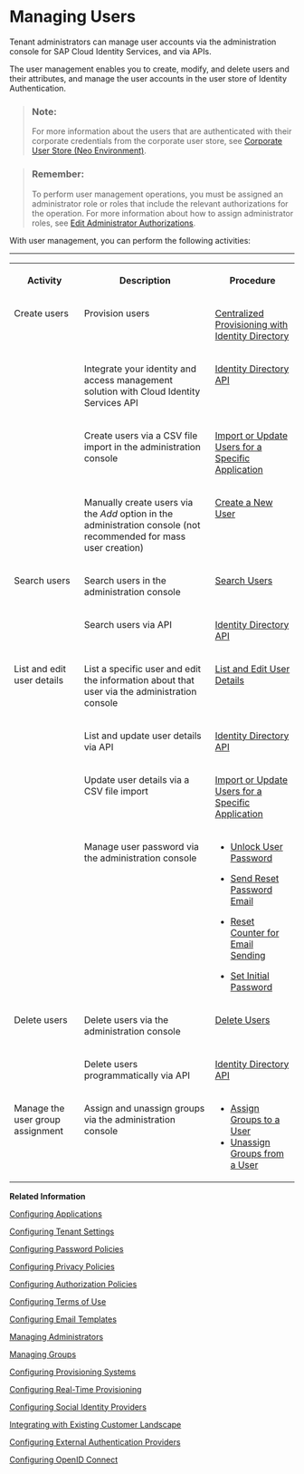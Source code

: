 <!-- loio228428f9f476449cafd841a68d75b234 -->

# Managing Users

Tenant administrators can manage user accounts via the administration console for SAP Cloud Identity Services, and via APIs.

The user management enables you to create, modify, and delete users and their attributes, and manage the user accounts in the user store of Identity Authentication.

> ### Note:  
> For more information about the users that are authenticated with their corporate credentials from the corporate user store, see [Corporate User Store \(Neo Environment\)](corporate-user-store-neo-environment-461d71c.md#loio461d71c148594608b9c8b6d016e0a0c5).

> ### Remember:  
> To perform user management operations, you must be assigned an administrator role or roles that include the relevant authorizations for the operation. For more information about how to assign administrator roles, see [Edit Administrator Authorizations](edit-administrator-authorizations-86ee374.md).

With user management, you can perform the following activities:

****


<table>
<tr>
<th valign="top">

Activity

</th>
<th valign="top">

Description

</th>
<th valign="top">

Procedure

</th>
</tr>
<tr>
<td valign="top" rowspan="4">

Create users

</td>
<td valign="top">

Provision users

</td>
<td valign="top">

[Centralized Provisioning with Identity Directory](../centralized-provisioning-with-identity-directory-9d0235c.md)

</td>
</tr>
<tr>
<td valign="top">

Integrate your identity and access management solution with Cloud Identity Services API

</td>
<td valign="top">

[Identity Directory API](https://api.sap.com/api/IdDS_SCIM/resource/Users) 

</td>
</tr>
<tr>
<td valign="top">

Create users via a CSV file import in the administration console

</td>
<td valign="top">

[Import or Update Users for a Specific Application](import-or-update-users-for-a-specific-application-33838e0.md) 

</td>
</tr>
<tr>
<td valign="top">

Manually create users via the *Add* option in the administration console \(not recommended for mass user creation\)

</td>
<td valign="top">

[Create a New User](create-a-new-user-348deef.md) 

</td>
</tr>
<tr>
<td valign="top" rowspan="2">

Search users

</td>
<td valign="top">

Search users in the administration console

</td>
<td valign="top">

[Search Users](search-users-06078a6.md) 

</td>
</tr>
<tr>
<td valign="top">

Search users via API

</td>
<td valign="top">

[Identity Directory API](https://api.sap.com/api/IdDS_SCIM/resource/Users) 

</td>
</tr>
<tr>
<td valign="top" rowspan="4">

List and edit user details

</td>
<td valign="top">

List a specific user and edit the information about that user via the administration console

</td>
<td valign="top">

[List and Edit User Details](list-and-edit-user-details-045cb01.md) 

</td>
</tr>
<tr>
<td valign="top">

List and update user details via API

</td>
<td valign="top">

[Identity Directory API](https://api.sap.com/api/IdDS_SCIM/resource/Users) 

</td>
</tr>
<tr>
<td valign="top">

Update user details via a CSV file import

</td>
<td valign="top">

[Import or Update Users for a Specific Application](import-or-update-users-for-a-specific-application-33838e0.md) 

</td>
</tr>
<tr>
<td valign="top">

Manage user password via the administration console

</td>
<td valign="top">

-   [Unlock User Password](unlock-user-password-9172552.md)

-   [Send Reset Password Email](send-reset-password-email-da55abf.md)

-   [Reset Counter for Email Sending](reset-counter-for-email-sending-08f634b.md)

-   [Set Initial Password](set-initial-password-16149d5.md)




</td>
</tr>
<tr>
<td valign="top" rowspan="2">

Delete users

</td>
<td valign="top">

Delete users via the administration console

</td>
<td valign="top">

[Delete Users](delete-users-bbfaf5f.md) 

</td>
</tr>
<tr>
<td valign="top">

Delete users programmatically via API

</td>
<td valign="top">

[Identity Directory API](https://api.sap.com/api/IdDS_SCIM/resource/Users) 

</td>
</tr>
<tr>
<td valign="top">

Manage the user group assignment

</td>
<td valign="top">

Assign and unassign groups via the administration console

</td>
<td valign="top">

-   [Assign Groups to a User](assign-groups-to-a-user-bfdeb9c.md)
-   [Unassign Groups from a User](unassign-groups-from-a-user-4353735.md)



</td>
</tr>
</table>

**Related Information**  


[Configuring Applications](configuring-applications-61ad3b0.md "This section describes how you can configure the user authentication, access to an application, and use a branding style in accordance with your company requirements. It also explains the trust configuration between Identity Authentication and a service provider or client (relying party).")

[Configuring Tenant Settings](configuring-tenant-settings-d4d6fdc.md "Initially, the tenants are configured to use default settings. This section describes how you as a tenant administrator can make custom tenant configurations.")

[Configuring Password Policies](configuring-password-policies-12b3395.md "Passwords for the authentication of users are subject to certain rules. These rules are defined in the password policy. Identity Authentication provides you with two predefined password policies, in addition to which you can create and configure up to three custom password policies.")

[Configuring Privacy Policies](configuring-privacy-policies-ed48466.md "You can configure a custom privacy policy document by creating a new document, adding and editing its language versions, and defining the document for an application.")

[Configuring Authorization Policies](configuring-authorization-policies-982ac5f.md "Authorization Management enables SAP Cloud Identity Services administrators to use authorization policies, customize them, and assign them to users.")

[Configuring Terms of Use](configuring-terms-of-use-61d3a86.md "You can configure a custom terms of use document by creating a new document, adding and editing its language versions, and defining the document for an application.")

[Configuring Email Templates](configuring-email-templates-b2afbcd.md "Tenant administrators can use the default or a custom email template set for the application processes.")

[Managing Administrators](managing-administrators-786eea2.md "This section describes how, as a tenant administrator, you can list all administrators in the administration console for SAP Cloud Identity Services, add new administrators, and edit the administrator authorizations. You can also remove administrators.")

[Managing Groups](managing-groups-ddd067c.md "Tenant administrators can create groups, and assign and unassign these groups to users via the administration console for SAP Cloud Identity Services.")

[Configuring Provisioning Systems](configuring-provisioning-systems-f149f76.md "Configure provisioning systems for synchronizing users and groups between business applications.")

[Configuring Real-Time Provisioning](configuring-real-time-provisioning-617dd4b.md "As a tenant administrator, you can configure real-time provisioning to immediately provision entities from source to target systems.")

[Configuring Social Identity Providers](configuring-social-identity-providers-17d400d.md "By configuring a social provider, users can log on to applications with their social media credentials by linking their accounts in Identity Authentication to the social media account.")

[Integrating with Existing Customer Landscape](integrating-with-existing-customer-landscape-cf29ea1.md "Identity Authentication can be integrated with already existing customer landscape and supports different types of delegated authentication.")

[Configuring External Authentication Providers](configuring-external-authentication-providers-4f02f94.md "Configure authentication providers in the administration console for SAP Cloud Identity Services to manage users from external providers.")

[Configuring OpenID Connect](configuring-openid-connect-a789c9c.md "You can use Identity Authentication for authentication in OpenID Connect protected applications.")

